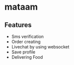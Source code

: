 # mataam
## Features
- Sms verification
- Order creating
- Livechat by using websocket
- Save profile
- Delivering Food
